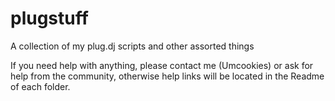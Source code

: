 plugstuff
=========

A collection of my plug.dj scripts and other assorted things

If you need help with anything, please contact me (Umcookies) or ask for help from the community, otherwise help links will be located in the Readme of each folder.
